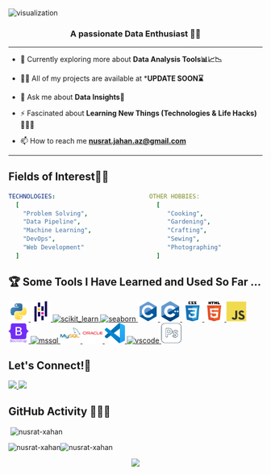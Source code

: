 <!-- ----------------BANNER---------------- -->
<img align="center" alt="visualization" src="https://github.com/nusrat-xahan/Nusrat-Xahan/blob/main/gitHub_Banner.gif">


<!-- ----------------ABOUT---------------- -->
<!--  <h1 align="center">Hi 🙋🏻‍♀️, I'm Nusrat</h1>  -->
<h3 align="center">A passionate Data Enthusiast 🤟🏻</h3>

---
<!-- <img align="right" alt="visualization" width="150" height="150" src="https://assets-global.website-files.com/5c19100c2b50073e6ee69da1/60d354d11e28ba37b767f933_Data%20points%20(1).gif"> -->

- 🌱 Currently exploring more about **Data Analysis Tools📊📈📉**

- 👨‍💻 All of my projects are available at ***UPDATE SOON⌛**

- 💬 Ask me about **Data Insights🎇**
  
- ⚡ Fascinated about **Learning New Things (Technologies & Life Hacks)🙅🏻‍♀️**

- 📫 How to reach me **nusrat.jahan.az@gmail.com**

---


<!-- ----------------FIELDS OF INTEREST---------------- -->
<h2 align="left">
  Fields of Interest🤘🏻
</h2>

```yaml                                
TECHNOLOGIES:                          OTHER HOBBIES:
  [                                      [
    "Problem Solving",                      "Cooking",
    "Data Pipeline",                        "Gardening",
    "Machine Learning",                     "Crafting",
    "DevOps",                               "Sewing",
    "Web Development"                       "Photographing"
  ]                                      ]
```


<!-- ----------------LEARNED TOOLS---------------- -->
<h2 align="left"> 🏆 Some Tools I Have Learned and Used So Far ...</h2>
<p align="left">
  <a href="https://www.python.org" target="_blank" rel="noreferrer"> <img src="https://raw.githubusercontent.com/devicons/devicon/master/icons/python/python-original.svg" alt="python" width="40" height="40"/> </a> 
  <a href="https://pandas.pydata.org/" target="_blank" rel="noreferrer"> <img src="https://raw.githubusercontent.com/devicons/devicon/2ae2a900d2f041da66e950e4d48052658d850630/icons/pandas/pandas-original.svg" alt="pandas" width="40" height="40"/> </a>
  <a href="https://scikit-learn.org/" target="_blank" rel="noreferrer"> <img src="https://upload.wikimedia.org/wikipedia/commons/0/05/Scikit_learn_logo_small.svg" alt="scikit_learn" width="40" height="40"/> </a>
  <a href="https://seaborn.pydata.org/" target="_blank" rel="noreferrer"> <img src="https://seaborn.pydata.org/_images/logo-mark-lightbg.svg" alt="seaborn" width="40" height="40"/> </a> 
  </a> <a href="https://www.cprogramming.com/" target="_blank" rel="noreferrer"> <img src="https://raw.githubusercontent.com/devicons/devicon/master/icons/c/c-original.svg" alt="c" width="40" height="40"/> </a>
  <a href="https://www.w3schools.com/cpp/" target="_blank" rel="noreferrer"> <img src="https://raw.githubusercontent.com/devicons/devicon/master/icons/cplusplus/cplusplus-original.svg" alt="cplusplus" width="40" height="40"/> </a> 
  <a href="https://www.w3schools.com/css/" target="_blank" rel="noreferrer"> <img src="https://raw.githubusercontent.com/devicons/devicon/master/icons/css3/css3-original-wordmark.svg" alt="css3" width="40" height="40"/> </a> 
  <a href="https://www.w3.org/html/" target="_blank" rel="noreferrer"> <img src="https://raw.githubusercontent.com/devicons/devicon/master/icons/html5/html5-original-wordmark.svg" alt="html5" width="40" height="40"/> </a> 
  <a href="https://developer.mozilla.org/en-US/docs/Web/JavaScript" target="_blank" rel="noreferrer"> <img src="https://raw.githubusercontent.com/devicons/devicon/master/icons/javascript/javascript-original.svg" alt="javascript" width="40" height="40"/> </a> 
  <a href="https://getbootstrap.com" target="_blank" rel="noreferrer"> <img src="https://raw.githubusercontent.com/devicons/devicon/master/icons/bootstrap/bootstrap-plain-wordmark.svg" alt="bootstrap" width="40" height="40"/>
  <a href="https://www.microsoft.com/en-us/sql-server" target="_blank" rel="noreferrer"> <img src="https://www.svgrepo.com/show/303229/microsoft-sql-server-logo.svg" alt="mssql" width="40" height="40"/> </a> <a href="https://www.mysql.com/" target="_blank" rel="noreferrer"> <img src="https://raw.githubusercontent.com/devicons/devicon/master/icons/mysql/mysql-original-wordmark.svg" alt="mysql" width="40" height="40"/> </a> 
  <a href="https://www.oracle.com/" target="_blank" rel="noreferrer"> <img src="https://raw.githubusercontent.com/devicons/devicon/master/icons/oracle/oracle-original.svg" alt="oracle" width="40" height="40"/> </a> 
  <a href="https://code.visualstudio.com/" target="_blank" rel="noreferrer"> <img src="https://raw.githubusercontent.com/devicons/devicon/master/icons/vscode/vscode-original.svg" alt="vscode" width="40" height="40"/> 
  <a href="https://jupyter.org/" target="_blank" rel="noreferrer"> <img src="https://jupyter.org/assets/logos/rectanglelogo-greytext-orangebody-greymoons.svg" alt="vscode" width="40" height="40"/> 
  <a href="https://www.photoshop.com/en" target="_blank" rel="noreferrer"> <img src="https://raw.githubusercontent.com/devicons/devicon/master/icons/photoshop/photoshop-line.svg" alt="photoshop" width="40" height="40"/> </a>
</p>


<!-- ----------------CONTACT INFO---------------- -->
<h2 align="left">
  Let's Connect!💬
</h2>

<p align="left">
<a href="#">
  <img height="50" src="https://user-images.githubusercontent.com/46517096/166972883-f5f1d88c-0246-4374-88ac-ded0f2cf0699.png"/>
</a>
<a href="https://www.linkedin.com/in/nusrat-xahan/">
  <img height="50" src="https://user-images.githubusercontent.com/46517096/166973395-19676cd8-f8ec-4abf-83ff-da8243505b82.png"/>
</a> <!--
<a href="#">
  <img height="50" src="https://user-images.githubusercontent.com/46517096/166973962-d05d145a-b6a0-4643-bd3d-5ac845679367.png"/>
</a>
<a href="#">
  <img height="50" src="https://user-images.githubusercontent.com/46517096/166974096-7aeecad4-483e-4c85-983f-f4b37b3f794e.png"/>
</a>
<a href="#">
  <img height="50" src="https://user-images.githubusercontent.com/46517096/166974271-91dfa250-d70b-4cb9-8707-f1bda1b708c3.png"/>
</a>
<a href="#">
  <img height="50" src="https://user-images.githubusercontent.com/46517096/166974368-9798f39f-1f46-499c-b14e-81f0a3f83a06.png"/>
</a> -->
</p>


<!-- ----------------GITHUB ACTIVITY---------------- -->
<h2 align="left"> GitHub Activity 💁🏻‍♀️</h2>
<p>&nbsp;<img align="center" src="https://github-readme-stats.vercel.app/api?username=nusrat-xahan&show_icons=true&locale=en&theme=transparent" alt="nusrat-xahan" /></p>
<p><img align="left" src="https://github-readme-stats.vercel.app/api/top-langs?username=nusrat-xahan&show_icons=true&locale=en&layout=compact&theme=transparent" alt="nusrat-xahan" /></p>
<p align="left"> <img src="https://komarev.com/ghpvc/?username=nusrat-xahan&label=Profile%20views&color=0e75b6&style=flat" alt="nusrat-xahan" /> </p>

<!--
<p><img align="center" src="https://github-readme-streak-stats.herokuapp.com/?user=nusrat-xahan&" alt="nusrat-xahan" /></p>
-->


<!-- ----------------FOOTER---------------- -->
<p align="center">
  <img src="https://capsule-render.vercel.app/api?type=waving&color=gradient&height=100&section=footer"/>
</p>
